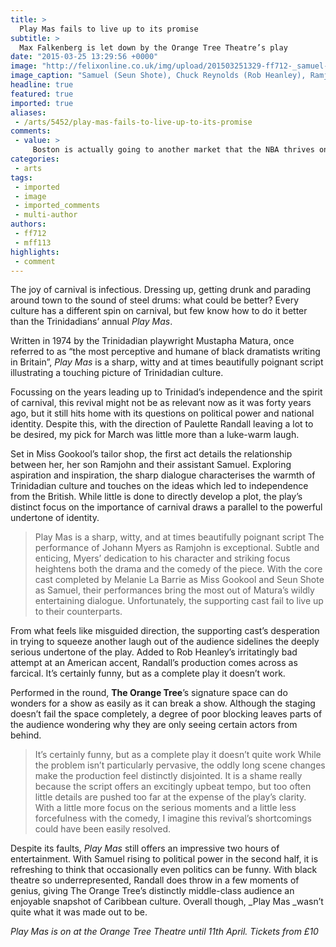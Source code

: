 ```yaml
---
title: >
  Play Mas fails to live up to its promise
subtitle: >
  Max Falkenberg is let down by the Orange Tree Theatre’s play
date: "2015-03-25 13:29:56 +0000"
image: "http://felixonline.co.uk/img/upload/201503251329-ff712-_samuel-(seun-shote),-chuck-reynolds-(rob-heanley),-ramjohn-gookool-(johann-myers)-in-play-mas-at-the-orange-tree-theatre---photo-by-robert-day.jpg"
image_caption: "Samuel (Seun Shote), Chuck Reynolds (Rob Heanley), Ramjohn Gookool (Johann Myers) in Play Mas at the Orange Tree Theatre"
headline: true
featured: true
imported: true
aliases:
 - /arts/5452/play-mas-fails-to-live-up-to-its-promise
comments:
 - value: >
     Boston is actually going to another market that the NBA thrives on having for national televised games. Shaquille O'Neal- Shaq changed the way low-post basketball was played in recent yrs. <br>crÃ©dits fifa gratuit http://creditsfut.com/,http://prednisone-order-20mg.com/ - By Prednisone W Not Prescription Prices Viagra http://cialis5mg-20mg.com/,http://prednisone-order-20mg.com/ - Prednisone Viagra Pills http://cialis5mg-20mg.com/
categories:
 - arts
tags:
 - imported
 - image
 - imported_comments
 - multi-author
authors:
 - ff712
 - mff113
highlights:
 - comment
---
```


The joy of carnival is infectious. Dressing up, getting drunk and parading around town to the sound of steel drums: what could be better? Every culture has a different spin on carnival, but few know how to do it better than the Trinidadians’ annual _Play Mas_.

Written in 1974 by the Trinidadian playwright Mustapha Matura, once referred to as “the most perceptive and humane of black dramatists writing in Britain”, _Play Mas_ is a sharp, witty and at times beautifully poignant script illustrating a touching picture of Trinidadian culture.

Focussing on the years leading up to Trinidad’s independence and the spirit of carnival, this revival might not be as relevant now as it was forty years ago, but it still hits home with its questions on political power and national identity. Despite this, with the direction of Paulette Randall leaving a lot to be desired, my pick for March was little more than a luke-warm laugh.

Set in Miss Gookool’s tailor shop, the first act details the relationship between her, her son Ramjohn and their assistant Samuel. Exploring aspiration and inspiration, the sharp dialogue characterises the warmth of Trinidadian culture and touches on the ideas which led to independence from the British. While little is done to directly develop a plot, the play’s distinct focus on the importance of carnival draws a parallel to the powerful undertone of identity.
> Play Mas is a sharp, witty, and at times beautifully poignant script
The performance of Johann Myers as Ramjohn is exceptional. Subtle and enticing, Myers’ dedication to his character and striking focus heightens both the drama and the comedy of the piece. With the core cast completed by Melanie La Barrie as Miss Gookool and Seun Shote as Samuel, their performances bring the most out of Matura’s wildly entertaining dialogue. Unfortunately, the supporting cast fail to live up to their counterparts.

From what feels like misguided direction, the supporting cast’s desperation in trying to squeeze another laugh out of the audience sidelines the deeply serious undertone of the play. Added to Rob Heanley’s irritatingly bad attempt at an American accent, Randall’s production comes across as farcical. It’s certainly funny, but as a complete play it doesn’t work.

Performed in the round, __The Orange Tree__’s signature space can do wonders for a show as easily as it can break a show. Although the staging doesn’t fail the space completely, a degree of poor blocking leaves parts of the audience wondering why they are only seeing certain actors from behind.
> It’s certainly funny, but as a complete play it doesn’t quite work
While the problem isn’t particularly pervasive, the oddly long scene changes make the production feel distinctly disjointed. It is a shame really because the script offers an excitingly upbeat tempo, but too often little details are pushed too far at the expense of the play’s clarity. With a little more focus on the serious moments and a little less forcefulness with the comedy, I imagine this revival’s shortcomings could have been easily resolved.

Despite its faults, _Play Mas_ still offers an impressive two hours of entertainment. With Samuel rising to political power in the second half, it is refreshing to think that occasionally even politics can be funny. With black theatre so underrepresented, Randall does throw in a few moments of genius, giving The Orange Tree’s distinctly middle-class audience an enjoyable snapshot of Caribbean culture. Overall though, _Play Mas _wasn’t quite what it was made out to be.

_Play Mas is on at the Orange Tree Theatre until 11th April. Tickets from £10_
